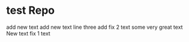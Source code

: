 # test Repo
add new text
add new text line three
add fix 2 text
some very great text
New text
fix 1 text